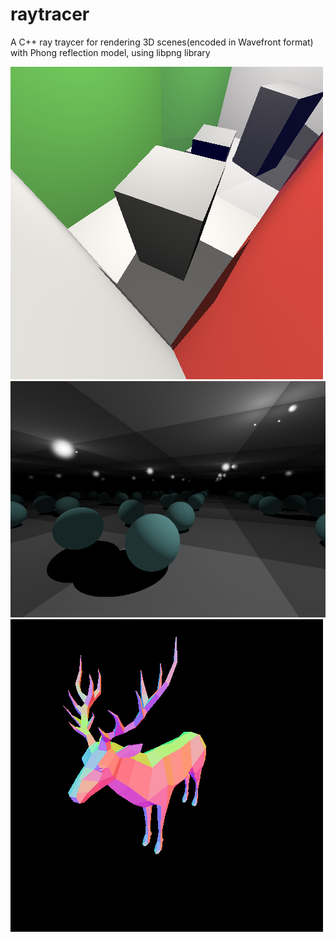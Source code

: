 # raytracer
A C++ ray traycer for rendering 3D scenes(encoded in Wavefront format) with Phong reflection model, using libpng library

![alt text](https://github.com/Andr0901/raytracer/blob/main/raytracer/tests/classic_box/second.png?raw=true)
![alt text](https://github.com/Andr0901/raytracer/blob/main/raytracer/tests/mirrors/result.png?raw=true)
![alt text](https://github.com/Andr0901/raytracer/blob/main/raytracer-debug/tests/deer/normal.png?raw=true)
